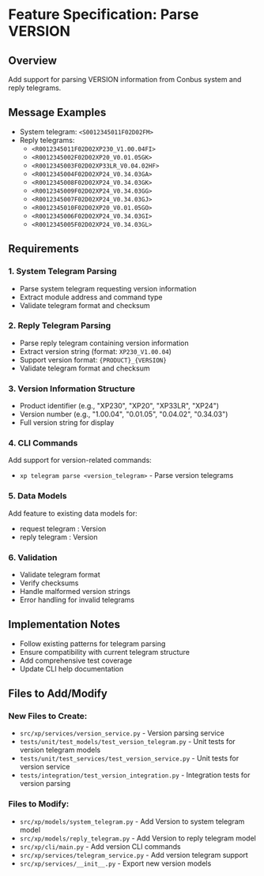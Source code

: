 # Feature Specification: Parse VERSION

## Overview
Add support for parsing VERSION information from Conbus system and reply telegrams.

## Message Examples
- System telegram: `<S0012345011F02D02FM>`
- Reply telegrams:
  - `<R0012345011F02D02XP230_V1.00.04FI>`
  - `<R0012345002F02D02XP20_V0.01.05GK>`
  - `<R0012345003F02D02XP33LR_V0.04.02HF>`
  - `<R0012345004F02D02XP24_V0.34.03GA>`
  - `<R0012345008F02D02XP24_V0.34.03GK>`
  - `<R0012345009F02D02XP24_V0.34.03GG>`
  - `<R0012345007F02D02XP24_V0.34.03GJ>`
  - `<R0012345010F02D02XP20_V0.01.05GO>`
  - `<R0012345006F02D02XP24_V0.34.03GI>`
  - `<R0012345005F02D02XP24_V0.34.03GL>`

## Requirements

### 1. System Telegram Parsing
- Parse system telegram requesting version information
- Extract module address and command type
- Validate telegram format and checksum

### 2. Reply Telegram Parsing
- Parse reply telegram containing version information
- Extract version string (format: `XP230_V1.00.04`)
- Support version format: `{PRODUCT}_{VERSION}`
- Validate telegram format and checksum

### 3. Version Information Structure
- Product identifier (e.g., "XP230", "XP20", "XP33LR", "XP24")
- Version number (e.g., "1.00.04", "0.01.05", "0.04.02", "0.34.03")
- Full version string for display

### 4. CLI Commands
Add support for version-related commands:
- `xp telegram parse <version_telegram>` - Parse version telegrams

### 5. Data Models
Add feature to existing data models for:
- request telegram : Version
- reply telegram : Version

### 6. Validation
- Validate telegram format
- Verify checksums
- Handle malformed version strings
- Error handling for invalid telegrams

## Implementation Notes
- Follow existing patterns for telegram parsing
- Ensure compatibility with current telegram structure
- Add comprehensive test coverage
- Update CLI help documentation

## Files to Add/Modify

### New Files to Create:
- `src/xp/services/version_service.py` - Version parsing service
- `tests/unit/test_models/test_version_telegram.py` - Unit tests for version telegram models
- `tests/unit/test_services/test_version_service.py` - Unit tests for version service
- `tests/integration/test_version_integration.py` - Integration tests for version parsing

### Files to Modify:
- `src/xp/models/system_telegram.py` - Add Version to system telegram model
- `src/xp/models/reply_telegram.py` - Add Version to reply telegram model
- `src/xp/cli/main.py` - Add version CLI commands
- `src/xp/services/telegram_service.py` - Add version telegram support
- `src/xp/services/__init__.py` - Export new version models
